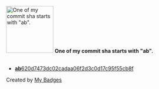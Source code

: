 <img src="https://my-badges.github.io/my-badges/ab-commit.png" alt="One of my commit sha starts with &quot;ab&quot;." title="One of my commit sha starts with &quot;ab&quot;." width="128">
<strong>One of my commit sha starts with &quot;ab&quot;.</strong>
<br><br>

- <a href="https://github.com/noredistribution/openmgmt/commit/ab620d7473dc02cadaa06f2d3c0d17c95f55cb8f"><strong>ab</strong>620d7473dc02cadaa06f2d3c0d17c95f55cb8f</a>


Created by <a href="https://github.com/my-badges/my-badges">My Badges</a>